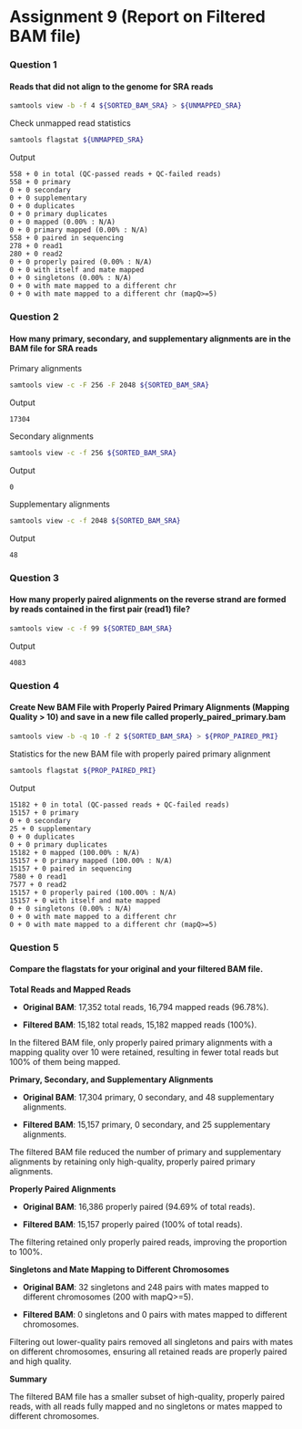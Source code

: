 
# Assignment 9 (Report on Filtered BAM file)

### Question 1
#### Reads that did not align to the genome for SRA reads

```bash
samtools view -b -f 4 ${SORTED_BAM_SRA} > ${UNMAPPED_SRA}
```
Check unmapped read statistics
```bash
samtools flagstat ${UNMAPPED_SRA}
```
Output
```
558 + 0 in total (QC-passed reads + QC-failed reads)
558 + 0 primary
0 + 0 secondary
0 + 0 supplementary
0 + 0 duplicates
0 + 0 primary duplicates
0 + 0 mapped (0.00% : N/A)
0 + 0 primary mapped (0.00% : N/A)
558 + 0 paired in sequencing
278 + 0 read1
280 + 0 read2
0 + 0 properly paired (0.00% : N/A)
0 + 0 with itself and mate mapped
0 + 0 singletons (0.00% : N/A)
0 + 0 with mate mapped to a different chr
0 + 0 with mate mapped to a different chr (mapQ>=5)
```

### Question 2
####  How many primary, secondary, and supplementary alignments are in the BAM file for SRA reads

Primary alignments
```bash
samtools view -c -F 256 -F 2048 ${SORTED_BAM_SRA}
```
Output
```
17304
```

Secondary alignments
```bash 
samtools view -c -f 256 ${SORTED_BAM_SRA}
```

Output
```
0
```

Supplementary alignments
```bash
samtools view -c -f 2048 ${SORTED_BAM_SRA}
```
Output
```
48
```

### Question 3
#### How many properly paired alignments on the reverse strand are formed by reads contained in the first pair (read1) file?
```bash
samtools view -c -f 99 ${SORTED_BAM_SRA}
```

Output
```
4083
```


### Question 4
#### Create New BAM File with Properly Paired Primary Alignments (Mapping Quality > 10) and save in a new file called properly_paired_primary.bam

```bash
samtools view -b -q 10 -f 2 ${SORTED_BAM_SRA} > ${PROP_PAIRED_PRI}
```
Statistics for the new BAM file with properly paired primary alignment

```bash
samtools flagstat ${PROP_PAIRED_PRI}
```
Output
```
15182 + 0 in total (QC-passed reads + QC-failed reads)
15157 + 0 primary
0 + 0 secondary
25 + 0 supplementary
0 + 0 duplicates
0 + 0 primary duplicates
15182 + 0 mapped (100.00% : N/A)
15157 + 0 primary mapped (100.00% : N/A)
15157 + 0 paired in sequencing
7580 + 0 read1
7577 + 0 read2
15157 + 0 properly paired (100.00% : N/A)
15157 + 0 with itself and mate mapped
0 + 0 singletons (0.00% : N/A)
0 + 0 with mate mapped to a different chr
0 + 0 with mate mapped to a different chr (mapQ>=5)
```

### Question 5
#### Compare the flagstats for your original and your filtered BAM file.

**Total Reads and Mapped Reads**

- **Original BAM**: 17,352 total reads, 16,794 mapped reads (96.78%).

- **Filtered BAM**: 15,182 total reads, 15,182 mapped reads (100%).

In the filtered BAM file, only properly paired primary alignments with a mapping quality over 10 were retained, resulting in fewer total reads but 100% of them being mapped.

**Primary, Secondary, and Supplementary Alignments**

- **Original BAM**: 17,304 primary, 0 secondary, and 48 supplementary alignments.

- **Filtered BAM**: 15,157 primary, 0 secondary, and 25 supplementary alignments.

The filtered BAM file reduced the number of primary and supplementary alignments by retaining only high-quality, properly paired primary alignments.

**Properly Paired Alignments**

- **Original BAM**: 16,386 properly paired (94.69% of total reads).

- **Filtered BAM**: 15,157 properly paired (100% of total reads).

The filtering retained only properly paired reads, improving the proportion to 100%.

**Singletons and Mate Mapping to Different Chromosomes**

- **Original BAM**: 32 singletons and 248 pairs with mates mapped to different chromosomes (200 with mapQ>=5).

- **Filtered BAM**: 0 singletons and 0 pairs with mates mapped to different chromosomes.

Filtering out lower-quality pairs removed all singletons and pairs with mates on different chromosomes, ensuring all retained reads are properly paired and high quality.

**Summary**

The filtered BAM file has a smaller subset of high-quality, properly paired reads, with all reads fully mapped and no singletons or mates mapped to different chromosomes. 